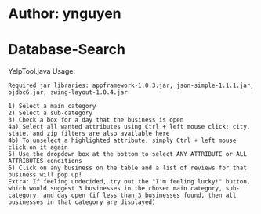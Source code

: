 # Author: ynguyen
# Database-Search

YelpTool.java Usage:

	Required jar libraries: appframework-1.0.3.jar, json-simple-1.1.1.jar, ojdbc6.jar, swing-layout-1.0.4.jar

	1) Select a main category
	2) Select a sub-category
	3) Check a box for a day that the business is open
	4a) Select all wanted attributes using Ctrl + left mouse click; city, state, and zip filters are also available here
	4b) To unselect a highlighted attribute, simply Ctrl + left mouse click on it again
	5) Use the dropdown box at the bottom to select ANY ATTRIBUTE or ALL ATTRIBUTES conditions
	6) Click on any business on the table and a list of reviews for that business will pop up!
	Extra: If feeling undecided, try out the "I'm feeling lucky!" button, which would suggest 3 businesses in the chosen main category, sub-category, and day open (if less than 3 businesses found, then all businesses in that category are displayed)
